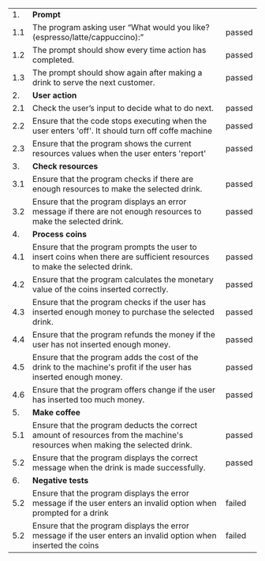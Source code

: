 |     |                                                                                                                              |        |
|-----|------------------------------------------------------------------------------------------------------------------------------|--------|
| 1.  | **Prompt**                                                                                                                   |        |
| 1.1 | The program asking user “What would you like? (espresso/latte/cappuccino):”                                                  | passed |
| 1.2 | The prompt should show every time action has completed.                                                                      | passed |
| 1.3 | The prompt should show again after making a drink to serve the next customer.                                                | passed |
| 2.  | **User action**                                                                                                              |        |
| 2.1 | Check the user’s input to decide what to do next.                                                                            | passed |
| 2.2 | Ensure that the code stops executing when the user enters 'off'. It should turn off coffe machine                            | passed |
| 2.3 | Ensure that the program shows the current resources values when the user enters 'report'                                     | passed |
| 3.  | **Check resources**                                                                                                          |        |
| 3.1 | Ensure that the program checks if there are enough resources to make the selected drink.                                     | passed |
| 3.2 | Ensure that the program displays an error message if there are not enough resources to make the selected drink.              | passed |
| 4.  | **Process coins**                                                                                                            |        |
| 4.1 | Ensure that the program prompts the user to insert coins when there are sufficient resources to make the selected drink.     | passed |
| 4.2 | Ensure that the program calculates the monetary value of the coins inserted correctly.                                       | passed |
| 4.3 | Ensure that the program checks if the user has inserted enough money to purchase the selected drink.                         | passed |
| 4.4 | Ensure that the program refunds the money if the user has not inserted enough money.                                         | passed |
| 4.5 | Ensure that the program adds the cost of the drink to the machine's profit if the user has inserted enough money.            | passed |
| 4.6 | Ensure that the program offers change if the user has inserted too much money.                                               | passed |
| 5.  | **Make coffee**                                                                                                              |        |
| 5.1 | Ensure that the program deducts the correct amount of resources from the machine's resources when making the selected drink. | passed |
| 5.2 | Ensure that the program displays the correct message when the drink is made successfully.                                    | passed | 
| 6.  | **Negative tests**                                                                                                           |        |
| 5.2 | Ensure that the program displays the error message if the user enters an invalid option when prompted for a drink            | failed |
| 5.2 | Ensure that the program displays the error message if the user enters an invalid option when inserted the coins              | failed |